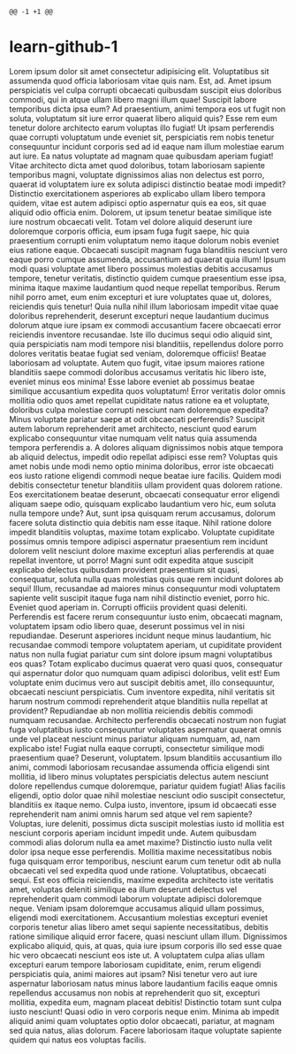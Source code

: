 	@@ -1 +1 @@
# learn-github-1
Lorem ipsum dolor sit amet consectetur adipisicing elit. Voluptatibus sit assumenda quod officia laboriosam vitae quis nam. Est, ad. Amet ipsum perspiciatis vel culpa corrupti obcaecati quibusdam suscipit eius doloribus commodi, qui in atque ullam libero magni illum quae! Suscipit labore temporibus dicta ipsa eum? Ad praesentium, animi tempora eos ut fugit non soluta, voluptatum sit iure error quaerat libero aliquid quis? Esse rem eum tenetur dolore architecto earum voluptas illo fugiat! Ut ipsam perferendis quae corrupti voluptatum unde eveniet sit, perspiciatis rem nobis tenetur consequuntur incidunt corporis sed ad id eaque nam illum molestiae earum aut iure. Ea natus voluptate ad magnam quae quibusdam aperiam fugiat! Vitae architecto dicta amet quod doloribus, totam laboriosam sapiente temporibus magni, voluptate dignissimos alias non delectus est porro, quaerat id voluptatem iure ex soluta adipisci distinctio beatae modi impedit? Distinctio exercitationem asperiores ab explicabo ullam libero tempora quidem, vitae est autem adipisci optio aspernatur quis ea eos, sit quae aliquid odio officia enim. Dolorem, ut ipsum tenetur beatae similique iste iure nostrum obcaecati velit. Totam vel dolore aliquid deserunt iure doloremque corporis officia, eum ipsam fuga fugit saepe, hic quia praesentium corrupti enim voluptatum nemo itaque dolorum nobis eveniet eius ratione eaque. Obcaecati suscipit magnam fuga blanditiis nesciunt vero eaque porro cumque assumenda, accusantium ad quaerat quia illum! Ipsum modi quasi voluptate amet libero possimus molestias debitis accusamus tempore, tenetur veritatis, distinctio quidem cumque praesentium esse ipsa, minima itaque maxime laudantium quod neque repellat temporibus. Rerum nihil porro amet, eum enim excepturi et iure voluptates quae ut, dolores, reiciendis quis tenetur! Quia nulla nihil illum laboriosam impedit vitae quae doloribus reprehenderit, deserunt excepturi neque laudantium ducimus dolorum atque iure ipsam ex commodi accusantium facere obcaecati error reiciendis inventore recusandae. Iste illo ducimus sequi odio aliquid sint, quia perspiciatis nam modi tempore nisi blanditiis, repellendus dolore porro dolores veritatis beatae fugiat sed veniam, doloremque officiis! Beatae laboriosam ad voluptate. Autem quo fugit, vitae ipsum maiores ratione blanditiis saepe commodi doloribus accusamus veritatis hic libero iste, eveniet minus eos minima! Esse labore eveniet ab possimus beatae similique accusantium expedita quos voluptatum! Error veritatis dolor omnis mollitia odio quos amet repellat cupiditate natus ratione ea et voluptate, doloribus culpa molestiae corrupti nesciunt nam doloremque expedita? Minus voluptate pariatur saepe at odit obcaecati perferendis? Suscipit autem laborum reprehenderit amet architecto, nesciunt quod earum explicabo consequuntur vitae numquam velit natus quia assumenda tempora perferendis a. A dolores aliquam dignissimos nobis atque tempora ab aliquid delectus, impedit odio repellat adipisci esse rem? Voluptas quis amet nobis unde modi nemo optio minima doloribus, error iste obcaecati eos iusto ratione eligendi commodi neque beatae iure facilis. Quidem modi debitis consectetur tenetur blanditiis ullam provident quas dolorem ratione. Eos exercitationem beatae deserunt, obcaecati consequatur error eligendi aliquam saepe odio, quisquam explicabo laudantium vero hic, eum soluta nulla tempore unde? Aut, sunt ipsa quisquam rerum accusamus, dolorum facere soluta distinctio quia debitis nam esse itaque. Nihil ratione dolore impedit blanditiis voluptas, maxime totam explicabo. Voluptate cupiditate possimus omnis tempore adipisci aspernatur praesentium rem incidunt dolorem velit nesciunt dolore maxime excepturi alias perferendis at quae repellat inventore, ut porro! Magni sunt odit expedita atque suscipit explicabo delectus quibusdam provident praesentium sit quasi, consequatur, soluta nulla quas molestias quis quae rem incidunt dolores ab sequi! Illum, recusandae ad maiores minus consequuntur modi voluptatem sapiente velit suscipit itaque fuga nam nihil distinctio eveniet, porro hic. Eveniet quod aperiam in. Corrupti officiis provident quasi deleniti. Perferendis est facere rerum consequuntur iusto enim, obcaecati magnam, voluptatem ipsam odio libero quae, deserunt possimus vel in nisi repudiandae. Deserunt asperiores incidunt neque minus laudantium, hic recusandae commodi tempore voluptatem aperiam, ut cupiditate provident natus non nulla fugiat pariatur cum sint dolore ipsum magni voluptatibus eos quas? Totam explicabo ducimus quaerat vero quasi quos, consequatur qui aspernatur dolor quo numquam quam adipisci doloribus, velit est! Eum voluptate enim ducimus vero aut suscipit debitis amet, illo consequuntur, obcaecati nesciunt perspiciatis. Cum inventore expedita, nihil veritatis sit harum nostrum commodi reprehenderit atque blanditiis nulla repellat at provident? Repudiandae ab non mollitia reiciendis debitis commodi numquam recusandae. Architecto perferendis obcaecati nostrum non fugiat fuga voluptatibus iusto consequuntur voluptates aspernatur quaerat omnis unde vel placeat nesciunt minus pariatur aliquam numquam, ad, nam explicabo iste! Fugiat nulla eaque corrupti, consectetur similique modi praesentium quae? Deserunt, voluptatem. Ipsum blanditiis accusantium illo animi, commodi laboriosam recusandae assumenda officia eligendi sint mollitia, id libero minus voluptates perspiciatis delectus autem nesciunt dolore repellendus cumque doloremque, pariatur quidem fugiat! Alias facilis eligendi, optio dolor quae nihil molestiae nesciunt odio suscipit consectetur, blanditiis ex itaque nemo. Culpa iusto, inventore, ipsum id obcaecati esse reprehenderit nam animi omnis harum sed atque vel rem sapiente? Voluptas, iure deleniti, possimus dicta suscipit molestias iusto id mollitia est nesciunt corporis aperiam incidunt impedit unde. Autem quibusdam commodi alias dolorum nulla ea amet maxime? Distinctio iusto nulla velit dolor ipsa neque esse perferendis. Mollitia maxime necessitatibus nobis fuga quisquam error temporibus, nesciunt earum cum tenetur odit ab nulla obcaecati vel sed expedita quod unde ratione. Voluptatibus, obcaecati sequi. Est eos officia reiciendis, maxime expedita architecto iste veritatis amet, voluptas deleniti similique ea illum deserunt delectus vel reprehenderit quam commodi laborum voluptate adipisci doloremque neque. Veniam ipsam doloremque accusamus aliquid ullam possimus, eligendi modi exercitationem. Accusantium molestias excepturi eveniet corporis tenetur alias libero amet sequi sapiente necessitatibus, debitis ratione similique aliquid error facere, quasi nesciunt ullam illum. Dignissimos explicabo aliquid, quis, at quas, quia iure ipsum corporis illo sed esse quae hic vero obcaecati nesciunt eos iste ut. A voluptatem culpa alias ullam excepturi earum tempore laboriosam cupiditate, enim, rerum eligendi perspiciatis quia, animi maiores aut ipsam? Nisi tenetur vero aut iure aspernatur laboriosam natus minus labore laudantium facilis eaque omnis repellendus accusamus non nobis at reprehenderit quo sit, excepturi mollitia, expedita eum, magnam placeat debitis! Distinctio totam sunt culpa iusto nesciunt! Quasi odio in vero corporis neque enim. Minima ab impedit aliquid animi quam voluptates optio dolor obcaecati, pariatur, at magnam sed quia natus, alias dolorum. Facere laboriosam itaque voluptate sapiente quidem qui natus eos voluptas facilis.
